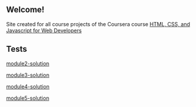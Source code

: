 ## Welcome!
Site created for all course projects of the Coursera course [HTML, CSS, and Javascript for Web Developers](https://www.coursera.org/learn/html-css-javascript-for-web-developers)


## Tests

[module2-solution](https://jaime-geom.github.io/HTML-CSS-and-Javascript-for-Web-Developers/module2-solution/)

[module3-solution](https://jaime-geom.github.io/HTML-CSS-and-Javascript-for-Web-Developers/module3-solution/)

[module4-solution](https://jaime-geom.github.io/HTML-CSS-and-Javascript-for-Web-Developers/module4-solution/)

[module5-solution](https://jaime-geom.github.io/HTML-CSS-and-Javascript-for-Web-Developers/module5-solution/)
